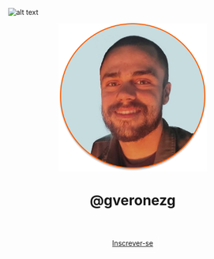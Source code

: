 ![alt text](https://github.com/adam-p/markdown-here/raw/master/src/common/images/icon48.png](https://github.com/gveronezg/gveronezg/blob/main/backG.jpg) "Logo Title Text 1")

<div align="center">
  <img src="https://github.com/gveronezg/gveronezg/blob/main/GVG.png" alt="gveronezg" width="300" height="300">
</div>

# <div align="center">@gveronezg</div>
<br> <!-- Adiciona uma quebra de linha -->

<!--


(** ... **) Colocar em negrito
-->

<div align="center">
  <a href="#" style="display: inline-block; padding: 10px; border: 1px solid rgba(255, 255, 255, 0.5); border-radius: 8px;">Inscrever-se</a>
</div>
